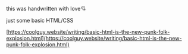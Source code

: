 this was handwritten with love💘

just some basic HTML/CSS

[https://coolguy.website/writing/basic-html-is-the-new-punk-folk-explosion.html](https://coolguy.website/writing/basic-html-is-the-new-punk-folk-explosion.html)
